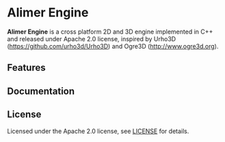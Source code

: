 # Alimer Engine
**Alimer Engine** is a cross platform 2D and 3D engine implemented in C++ and released under Apache 2.0 license, inspired by Urho3D (https://github.com/urho3d/Urho3D) and Ogre3D (http://www.ogre3d.org).

## Features

## Documentation

## License
Licensed under the Apache 2.0 license, see [LICENSE](https://github.com/AlimerGameEngine/AlimerGameEngine/blob/master/LICENSE.md) for details.
